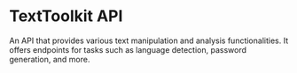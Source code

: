 # TextToolkit API
An API that provides various text manipulation and analysis functionalities. It offers endpoints for tasks such as language detection, password generation, and more.


